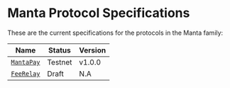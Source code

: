 # Manta Protocol Specifications

These are the current specifications for the protocols in the Manta family:

| Name | Status | Version |
|------|--------|---------|
| [`MantaPay`](manta-pay/) | Testnet | v1.0.0 |
| [`FeeRelay`](fee-relay/) | Draft | N.A |
